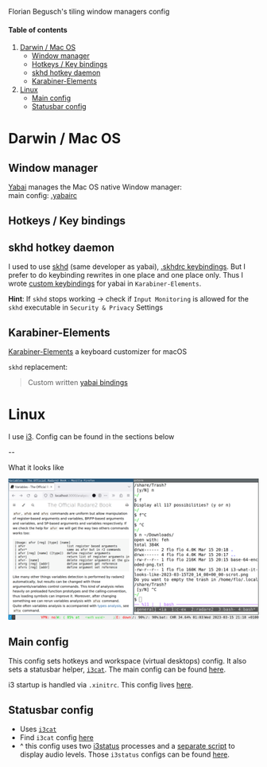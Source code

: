 Florian Begusch's tiling window managers config

#### Table of contents

1. [Darwin / Mac OS](#darwin--mac-os)
    - [Window manager](#window-manager)
    - [Hotkeys / Key bindings](#hotkeys--key-bindings)
    - [skhd hotkey daemon](#skhd-hotkey-daemon)
    - [Karabiner-Elements](#karabiner-elements)
2. [Linux](#linux)
    - [Main config](#main-config)
    - [Statusbar config](#statusbar-config)


# Darwin / Mac OS

## Window manager

[Yabai](https://github.com/koekeishiya/yabai/) manages the Mac OS native Window manager:   
main config: [.yabairc](https://github.com/diepfote/dot-files/blob/1680d10bd9ccfe2071410cc933a6388715cafcb5/.yabairc)

## Hotkeys / Key bindings

## skhd hotkey daemon
I used to use [skhd](https://github.com/koekeishiya/skhd) (same developer as yabai), [.skhdrc keybindings](https://github.com/diepfote/dot-files/blob/cf154296e50119e8d06a1f2b8f45ebb4d6c594fd/.skhdrc).
But I prefer to do keybinding rewrites in one place and one place only.
Thus I wrote [custom keybindings](#karabiner-elements) for yabai in `Karabiner-Elements`.

**Hint**: If `skhd` stops working -> check if `Input Monitoring` is allowed for the `skhd` executable in `Security & Privacy` Settings

## Karabiner-Elements
[Karabiner-Elements](https://github.com/pqrs-org/Karabiner-Elements) a keyboard customizer for macOS

`skhd` replacement:  
> Custom written [yabai bindings](https://github.com/diepfote/dot-files/blob/4aac67e7e445274004db207451b0f39fe0b8a0ad/.config/karabiner/assets/complex_modifications/skhd-replacement-for-yabai.json)

# Linux

I use [i3](https://github.com/Airblader/i3).
Config can be found in the sections below 

--

What it looks like

<img src="./i3-example.png" width="600" />

## Main config

This config sets hotkeys and workspace (virtual desktops) config.
It also sets a statusbar helper, [`i3cat`](https://vincent-petithory.github.io/i3cat/).
The main config can be found [here](https://github.com/diepfote/dot-files/blob/79ab2e985900f60888de119171d02056c4f29231/.config/i3/config).

i3 startup is handled via `.xinitrc`. This config lives [here](https://github.com/diepfote/dot-files/blob/61fc984f9b7f332503755766a46bc5a84a58ff04/.xinitrc).

## Statusbar config

* Uses [`i3cat`](https://vincent-petithory.github.io/i3cat/)
* Find `i3cat` config [here](https://github.com/diepfote/dot-files/blob/011fa649ff02a2e470b3e495a903e65fc891c72f/.config/i3cat/config)
* ^ this config uses two [i3status](https://i3wm.org/i3status/manpage.html) processes and a [separate script](https://github.com/diepfote/scripts/blob/91f7ac81f969e8158aedb6dea6662eefeead2a8c/i3cat-audio-device-helper.sh) to display audio levels.
Those `i3status` configs can be found [here](https://github.com/diepfote/dot-files/tree/b45e108a685225bdecd0dd2bd89f5beaf0ca45b9/.config/i3status).


